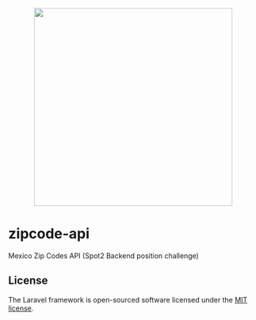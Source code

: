 <p align="center"><a href="https://laravel.com" target="_blank"><img src="https://raw.githubusercontent.com/laravel/art/master/logo-lockup/5%20SVG/2%20CMYK/1%20Full%20Color/laravel-logolockup-cmyk-red.svg" width="400"></a></p>

# zipcode-api
Mexico Zip Codes API (Spot2 Backend position challenge)

## License

The Laravel framework is open-sourced software licensed under the [MIT license](https://opensource.org/licenses/MIT).


